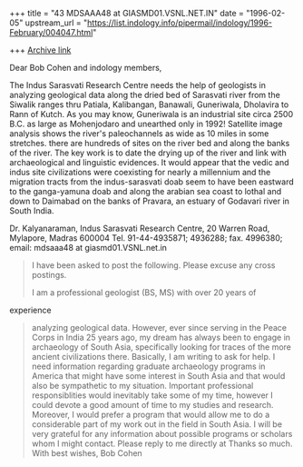 +++
title = "43 MDSAAA48 at GIASMD01.VSNL.NET.IN"
date = "1996-02-05"
upstream_url = "https://list.indology.info/pipermail/indology/1996-February/004047.html"

+++
[Archive link](https://list.indology.info/pipermail/indology/1996-February/004047.html)

Dear Bob Cohen and indology members,

The Indus Sarasvati Research Centre needs the help of geologists in
analyzing geological data along the dried bed of Sarasvati river from the
Siwalik ranges thru Patiala, Kalibangan, Banawali, Guneriwala, Dholavira to
Rann of Kutch. As you may know, Guneriwala is an industrial site circa 2500
B.C. as large as Mohenjodaro and unearthed only in 1992! Satellite image
analysis shows the river's paleochannels as wide as 10 miles in some
stretches. there are hundreds of sites on the river bed and along the banks
of the river. The key work is to date the drying up of the river and link
with archaeological and linguistic evidences. It would appear that the vedic
and indus site civilizations were coexisting for nearly a millennium and the
migration tracts from the indus-sarasvati doab seem to have been eastward to
the ganga-yamuna doab and along the arabian sea coast to lothal and down to
Daimabad on the banks of Pravara, an estuary of Godavari river in South India.

Dr. Kalyanaraman,
Indus Sarasvati Research Centre,
20 Warren Road, Mylapore, Madras 600004
Tel. 91-44-4935871; 4936288; fax. 4996380; 
email: mdsaaa48 at giasmd01.VSNL.net.in

>I have been asked to post the following. Please excuse any cross postings.
>
><btdas at aol.com>
>         I am a professional geologist (BS, MS) with over 20 years of
experience
>analyzing geological data.  However, ever since serving in the Peace Corps in
>India 25 years ago, my dream has always been to engage in archaeology of
>South Asia, specifically looking for traces of the more ancient civilizations
>there.
>        Basically, I am writing to ask for help.  I need information regarding
>graduate archaeology programs in America that might have some interest in
>South Asia and that would also be sympathetic to my situation.  Important
>professional responsiblities would inevitably take some of my time, however I
>could devote a good amount of time to my studies and research.  Moreover, I
>would
>prefer a program that would allow me to do a considerable part of my work
>out in the field in South Asia.
>        I will be very grateful for any information about possible programs or
>scholars whom I might contact.  Please reply to me directly at <btdas at aol.com>
>        Thanks so much.
>        With best wishes,
>        Bob Cohen
>
>
>
>
>
>






